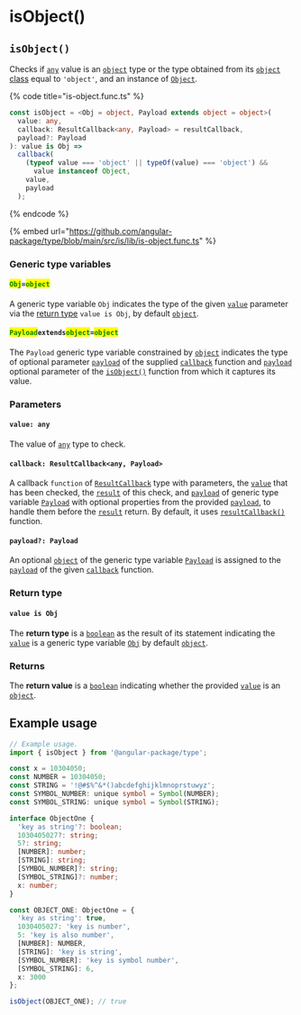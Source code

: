 # isObject()

## `isObject()`

Checks if [`any`](https://www.typescriptlang.org/docs/handbook/2/everyday-types.html#any) value is an [`object`](https://developer.mozilla.org/en-US/docs/Web/JavaScript/Reference/Global\_Objects/Object) type or the type obtained from its [`object` class](https://developer.mozilla.org/en-US/docs/Web/JavaScript/Reference/Global\_Objects/Object/toString#using\_tostring\_to\_detect\_object\_class) equal to `'object'`, and an instance of [`Object`](https://developer.mozilla.org/en-US/docs/Web/JavaScript/Reference/Global\_Objects/Object).

{% code title="is-object.func.ts" %}
```typescript
const isObject = <Obj = object, Payload extends object = object>(
  value: any,
  callback: ResultCallback<any, Payload> = resultCallback,
  payload?: Payload
): value is Obj =>
  callback(
    (typeof value === 'object' || typeOf(value) === 'object') &&
      value instanceof Object,
    value,
    payload
  );
```
{% endcode %}

{% embed url="https://github.com/angular-package/type/blob/main/src/is/lib/is-object.func.ts" %}

### Generic type variables

#### <mark style="color:green;">`Obj`</mark>`=`<mark style="color:green;">`object`</mark>

A generic type variable `Obj` indicates the type of the given [`value`](isobject.md#value-any) parameter via the [return type](isobject.md#return-type) `value is Obj`, by default [`object`](https://www.typescriptlang.org/docs/handbook/basic-types.html#object).

#### <mark style="color:green;">**`Payload`**</mark>**`extends`**<mark style="color:green;">**`object`**</mark>**`=`**<mark style="color:green;">**`object`**</mark>

The `Payload` generic type variable constrained by [`object`](https://www.typescriptlang.org/docs/handbook/basic-types.html#object) indicates the type of optional parameter [`payload`](../types/resultcallback.md#payload-payload) of the supplied [`callback`](isobject.md#callback-resultcallback-less-than-any-payload-greater-than) function and [`payload`](isobject.md#payload-payload) optional parameter of the [`isObject()`](isobject.md#isobject) function from which it captures its value.

### Parameters

#### `value: any`

The value of [`any`](https://www.typescriptlang.org/docs/handbook/2/everyday-types.html#any) type to check.

#### `callback: ResultCallback<any, Payload>`

A callback `function` of [`ResultCallback`](../types/resultcallback.md) type with parameters, the [`value`](isobject.md#value-any) that has been checked, the [`result`](../types/resultcallback.md#result-boolean) of this check, and [`payload`](../types/resultcallback.md#payload-payload) of generic type variable [`Payload`](isobject.md#payloadextendsobject-object) with optional properties from the provided [`payload`](isobject.md#payload-payload), to handle them before the [`result`](../types/resultcallback.md#result-boolean) return. By default, it uses [`resultCallback()`](../helper/resultcallback.md) function.

#### `payload?: Payload`

An optional [`object`](https://developer.mozilla.org/en-US/docs/Web/JavaScript/Reference/Global\_Objects/Object) of the generic type variable [`Payload`](isobject.md#payloadextendsobject-object) is assigned to the [`payload`](../types/resultcallback.md#payload-payload) of the given [`callback`](isobject.md#callback-resultcallback-less-than-any-payload-greater-than) function.

### Return type

#### `value is Obj`

The **return type** is a [`boolean`](https://www.typescriptlang.org/docs/handbook/basic-types.html#boolean) as the result of its statement indicating the [`value`](isobject.md#value-any) is a generic type variable [`Obj`](isobject.md#obj-object) by default [`object`](https://www.typescriptlang.org/docs/handbook/basic-types.html#object).

### Returns

The **return value** is a [`boolean`](https://developer.mozilla.org/en-US/docs/Web/JavaScript/Reference/Global\_Objects/Boolean) indicating whether the provided [`value`](isobject.md#value-any) is an [`object`](https://developer.mozilla.org/en-US/docs/Web/JavaScript/Reference/Global\_Objects/Object).

## Example usage

```typescript
// Example usage.
import { isObject } from '@angular-package/type';

const x = 10304050;
const NUMBER = 10304050;
const STRING = '!@#$%^&*()abcdefghijklmnoprstuwyz';
const SYMBOL_NUMBER: unique symbol = Symbol(NUMBER);
const SYMBOL_STRING: unique symbol = Symbol(STRING);

interface ObjectOne {
  'key as string'?: boolean;
  1030405027?: string;
  5?: string;
  [NUMBER]: number;
  [STRING]: string;
  [SYMBOL_NUMBER]?: string;
  [SYMBOL_STRING]?: number;
  x: number;
}

const OBJECT_ONE: ObjectOne = {
  'key as string': true,
  1030405027: 'key is number',
  5: 'key is also number',
  [NUMBER]: NUMBER,
  [STRING]: 'key is string',
  [SYMBOL_NUMBER]: 'key is symbol number',
  [SYMBOL_STRING]: 6,
  x: 3000
};

isObject(OBJECT_ONE); // true
```
